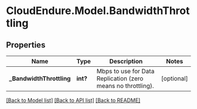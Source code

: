 # CloudEndure.Model.BandwidthThrottling
## Properties

Name | Type | Description | Notes
------------ | ------------- | ------------- | -------------
**_BandwidthThrottling** | **int?** | Mbps to use for Data Replication (zero means no throttling). | [optional] 

[[Back to Model list]](../README.md#documentation-for-models) [[Back to API list]](../README.md#documentation-for-api-endpoints) [[Back to README]](../README.md)

